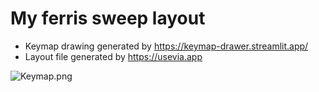 # My ferris sweep layout


- Keymap drawing generated by https://keymap-drawer.streamlit.app/
- Layout file generated by https://usevia.app

![Keymap.png](/keymap.png)

 
